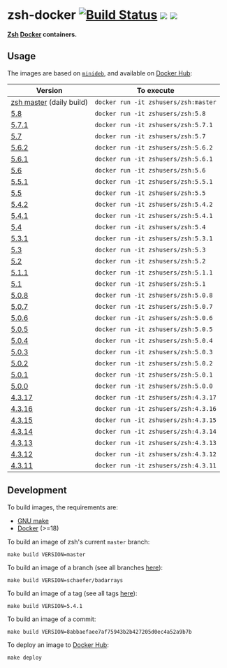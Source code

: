 zsh-docker [![Build Status](https://travis-ci.org/zsh-users/zsh-docker.svg?branch=master)](https://travis-ci.org/zsh-users/zsh-docker) [![](https://images.microbadger.com/badges/version/zshusers/zsh.svg)](https://microbadger.com/images/zshusers/zsh) [![](https://images.microbadger.com/badges/image/zshusers/zsh.svg)](https://microbadger.com/images/zshusers/zsh)
==========

**[Zsh](http://www.zsh.org) [Docker](https://www.docker.com) containers.**


Usage
-----

The images are based on [`minideb`](https://hub.docker.com/r/bitnami/minideb), and available on [Docker Hub](https://hub.docker.com/r/zshusers/zsh):

| Version                                                                | To execute                           |
| ---------------------------------------------------------------------- | ------------------------------------ |
| [zsh master](https://hub.docker.com/r/zshusers/zsh/tags) (daily build) | `docker run -it zshusers/zsh:master` |
| [5.8](https://hub.docker.com/r/zshusers/zsh/tags)                      | `docker run -it zshusers/zsh:5.8`    |
| [5.7.1](https://hub.docker.com/r/zshusers/zsh/tags)                    | `docker run -it zshusers/zsh:5.7.1`  |
| [5.7](https://hub.docker.com/r/zshusers/zsh/tags)                      | `docker run -it zshusers/zsh:5.7`    |
| [5.6.2](https://hub.docker.com/r/zshusers/zsh/tags)                    | `docker run -it zshusers/zsh:5.6.2`  |
| [5.6.1](https://hub.docker.com/r/zshusers/zsh/tags)                    | `docker run -it zshusers/zsh:5.6.1`  |
| [5.6](https://hub.docker.com/r/zshusers/zsh/tags)                      | `docker run -it zshusers/zsh:5.6`    |
| [5.5.1](https://hub.docker.com/r/zshusers/zsh/tags)                    | `docker run -it zshusers/zsh:5.5.1`  |
| [5.5](https://hub.docker.com/r/zshusers/zsh/tags)                      | `docker run -it zshusers/zsh:5.5`    |
| [5.4.2](https://hub.docker.com/r/zshusers/zsh/tags)                    | `docker run -it zshusers/zsh:5.4.2`  |
| [5.4.1](https://hub.docker.com/r/zshusers/zsh/tags)                    | `docker run -it zshusers/zsh:5.4.1`  |
| [5.4](https://hub.docker.com/r/zshusers/zsh/tags)                      | `docker run -it zshusers/zsh:5.4`    |
| [5.3.1](https://hub.docker.com/r/zshusers/zsh/tags)                    | `docker run -it zshusers/zsh:5.3.1`  |
| [5.3](https://hub.docker.com/r/zshusers/zsh/tags)                      | `docker run -it zshusers/zsh:5.3`    |
| [5.2](https://hub.docker.com/r/zshusers/zsh/tags)                      | `docker run -it zshusers/zsh:5.2`    |
| [5.1.1](https://hub.docker.com/r/zshusers/zsh/tags)                    | `docker run -it zshusers/zsh:5.1.1`  |
| [5.1](https://hub.docker.com/r/zshusers/zsh/tags)                      | `docker run -it zshusers/zsh:5.1`    |
| [5.0.8](https://hub.docker.com/r/zshusers/zsh/tags)                    | `docker run -it zshusers/zsh:5.0.8`  |
| [5.0.7](https://hub.docker.com/r/zshusers/zsh/tags)                    | `docker run -it zshusers/zsh:5.0.7`  |
| [5.0.6](https://hub.docker.com/r/zshusers/zsh/tags)                    | `docker run -it zshusers/zsh:5.0.6`  |
| [5.0.5](https://hub.docker.com/r/zshusers/zsh/tags)                    | `docker run -it zshusers/zsh:5.0.5`  |
| [5.0.4](https://hub.docker.com/r/zshusers/zsh/tags)                    | `docker run -it zshusers/zsh:5.0.4`  |
| [5.0.3](https://hub.docker.com/r/zshusers/zsh/tags)                    | `docker run -it zshusers/zsh:5.0.3`  |
| [5.0.2](https://hub.docker.com/r/zshusers/zsh/tags)                    | `docker run -it zshusers/zsh:5.0.2`  |
| [5.0.1](https://hub.docker.com/r/zshusers/zsh/tags)                    | `docker run -it zshusers/zsh:5.0.1`  |
| [5.0.0](https://hub.docker.com/r/zshusers/zsh/tags)                    | `docker run -it zshusers/zsh:5.0.0`  |
| [4.3.17](https://hub.docker.com/r/zshusers/zsh/tags)                   | `docker run -it zshusers/zsh:4.3.17` |
| [4.3.16](https://hub.docker.com/r/zshusers/zsh/tags)                   | `docker run -it zshusers/zsh:4.3.16` |
| [4.3.15](https://hub.docker.com/r/zshusers/zsh/tags)                   | `docker run -it zshusers/zsh:4.3.15` |
| [4.3.14](https://hub.docker.com/r/zshusers/zsh/tags)                   | `docker run -it zshusers/zsh:4.3.14` |
| [4.3.13](https://hub.docker.com/r/zshusers/zsh/tags)                   | `docker run -it zshusers/zsh:4.3.13` |
| [4.3.12](https://hub.docker.com/r/zshusers/zsh/tags)                   | `docker run -it zshusers/zsh:4.3.12` |
| [4.3.11](https://hub.docker.com/r/zshusers/zsh/tags)                   | `docker run -it zshusers/zsh:4.3.11` |


Development
-----------

To build images, the requirements are:

 * [GNU make](https://www.gnu.org/software/make)
 * [Docker](https://www.docker.com) (>=18)

To build an image of zsh's current `master` branch:

    make build VERSION=master

To build an image of a branch (see all branches [here](https://github.com/zsh-users/zsh/branches)):

    make build VERSION=schaefer/badarrays

To build an image of a tag (see all tags [here](https://github.com/zsh-users/zsh/tags)):

    make build VERSION=5.4.1

To build an image of a commit:

    make build VERSION=8abbaefaee7af75943b2b427205d0ec4a52a9b7b

To deploy an image to [Docker Hub](https://hub.docker.com):

    make deploy
